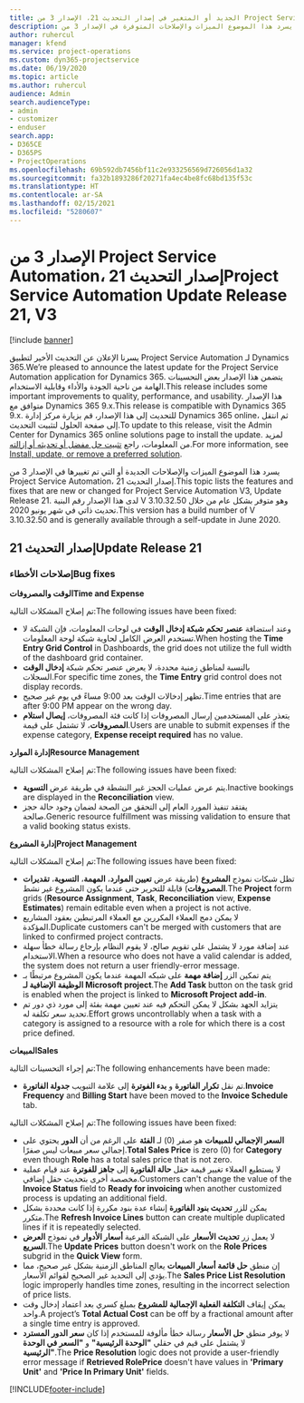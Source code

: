 ```yaml
---
title: الجديد أو المتغير في إصدار التحديث 21، الإصدار 3 من Project Service Automation
description: يسرد هذا الموضوع الميزات والإصلاحات المتوفرة في الإصدار 3 من Project Service Automation، إصدار التحديث 21.
author: ruhercul
manager: kfend
ms.service: project-operations
ms.custom: dyn365-projectservice
ms.date: 06/19/2020
ms.topic: article
ms.author: ruhercul
audience: Admin
search.audienceType:
- admin
- customizer
- enduser
search.app:
- D365CE
- D365PS
- ProjectOperations
ms.openlocfilehash: 69b592db7456bf11c2e933256569d726056d1a32
ms.sourcegitcommit: fa32b1893286f20271fa4ec4be8fc68bd135f53c
ms.translationtype: HT
ms.contentlocale: ar-SA
ms.lasthandoff: 02/15/2021
ms.locfileid: "5280607"
---
```

# <a name="project-service-automation-update-release-21-v3"></a><span data-ttu-id="8af63-103">الإصدار 3 من Project Service Automation، إصدار التحديث 21</span><span class="sxs-lookup"><span data-stu-id="8af63-103">Project Service Automation Update Release 21, V3</span></span>

[!include [banner](../includes/psa-now-project-operations.md)]

<span data-ttu-id="8af63-104">يسرنا الإعلان عن التحديث الأخير لتطبيق Project Service Automation لـ Dynamics 365.</span><span class="sxs-lookup"><span data-stu-id="8af63-104">We’re pleased to announce the latest update for the Project Service Automation application for Dynamics 365.</span></span> <span data-ttu-id="8af63-105">يتضمن هذا الإصدار بعض التحسينات الهامة من ناحية الجودة والأداء وقابلية الاستخدام.</span><span class="sxs-lookup"><span data-stu-id="8af63-105">This release includes some important improvements to quality, performance, and usability.</span></span> <span data-ttu-id="8af63-106">هذا الإصدار متوافق مع Dynamics 365 9.x.</span><span class="sxs-lookup"><span data-stu-id="8af63-106">This release is compatible with Dynamics 365 9.x.</span></span> <span data-ttu-id="8af63-107">للتحديث إلى هذا الإصدار، قم بزيارة مركز إدارة Dynamics 365 online، ثم انتقل إلى صفحة الحلول لتثبيت التحديث.</span><span class="sxs-lookup"><span data-stu-id="8af63-107">To update to this release, visit the Admin Center for Dynamics 365 online solutions page to install the update.</span></span> <span data-ttu-id="8af63-108">لمزيد من المعلومات، راجع [تثبيت حل مفضل أو تحديثه أو إزالته](https://docs.microsoft.com/power-platform/admin/install-remove-preferred-solution).</span><span class="sxs-lookup"><span data-stu-id="8af63-108">For more information, see [Install, update, or remove a preferred solution](https://docs.microsoft.com/power-platform/admin/install-remove-preferred-solution).</span></span>

<span data-ttu-id="8af63-109">يسرد هذا الموضوع الميزات والإصلاحات الجديدة أو التي تم تغييرها في الإصدار 3 من Project Service Automation، إصدار التحديث 21.</span><span class="sxs-lookup"><span data-stu-id="8af63-109">This topic lists the features and fixes that are new or changed for Project Service Automation V3, Update Release 21.</span></span> <span data-ttu-id="8af63-110">لدى هذا الإصدار رقم البنية V 3.10.32.50 وهو متوفر بشكل عام من خلال تحديث ذاتي في شهر يونيو 2020.</span><span class="sxs-lookup"><span data-stu-id="8af63-110">This version has a build number of V 3.10.32.50 and is generally available through a self-update in June 2020.</span></span>

## <a name="update-release-21"></a><span data-ttu-id="8af63-111">إصدار التحديث 21</span><span class="sxs-lookup"><span data-stu-id="8af63-111">Update Release 21</span></span>

### <a name="bug-fixes"></a><span data-ttu-id="8af63-112">إصلاحات الأخطاء</span><span class="sxs-lookup"><span data-stu-id="8af63-112">Bug fixes</span></span>

<span data-ttu-id="8af63-113">**الوقت والمصروفات**</span><span class="sxs-lookup"><span data-stu-id="8af63-113">**Time and Expense**</span></span>

<span data-ttu-id="8af63-114">تم إصلاح المشكلات التالية:</span><span class="sxs-lookup"><span data-stu-id="8af63-114">The following issues have been fixed:</span></span>

- <span data-ttu-id="8af63-115">وعند استضافة **عنصر تحكم شبكة إدخال الوقت** في لوحات المعلومات، فإن الشبكة لا تستخدم العرض الكامل لحاوية شبكة لوحة المعلومات.</span><span class="sxs-lookup"><span data-stu-id="8af63-115">When hosting the **Time Entry Grid Control** in Dashboards, the grid does not utilize the full width of the dashboard grid container.</span></span>
- <span data-ttu-id="8af63-116">بالنسبة لمناطق زمنية محددة، لا يعرض عنصر تحكم شبكة **إدخال الوقت** السجلات.</span><span class="sxs-lookup"><span data-stu-id="8af63-116">For specific time zones, the **Time Entry** grid control does not display records.</span></span>
- <span data-ttu-id="8af63-117">تظهر إدخالات الوقت بعد 9:00 مساءً في يوم غير صحيح.</span><span class="sxs-lookup"><span data-stu-id="8af63-117">Time entries that are after 9:00 PM appear on the wrong day.</span></span>
- <span data-ttu-id="8af63-118">يتعذر على المستخدمين إرسال المصروفات إذا كانت فئة المصروفات، **إيصال استلام المصروفات**، لا تشتمل على قيمة.</span><span class="sxs-lookup"><span data-stu-id="8af63-118">Users are unable to submit expenses if the expense category, **Expense receipt required** has no value.</span></span>

<span data-ttu-id="8af63-119">**إدارة الموارد**</span><span class="sxs-lookup"><span data-stu-id="8af63-119">**Resource Management**</span></span>

<span data-ttu-id="8af63-120">تم إصلاح المشكلات التالية:</span><span class="sxs-lookup"><span data-stu-id="8af63-120">The following issues have been fixed:</span></span>

- <span data-ttu-id="8af63-121">يتم عرض عمليات الحجز غير النشطة في طريقة عرض **التسوية**.</span><span class="sxs-lookup"><span data-stu-id="8af63-121">Inactive bookings are displayed in the **Reconciliation** view.</span></span>
- <span data-ttu-id="8af63-122">يفتقد تنفيذ المورد العام إلى التحقق من الصحة لضمان وجود حالة حجز صالحة.</span><span class="sxs-lookup"><span data-stu-id="8af63-122">Generic resource fulfillment was missing validation to ensure that a valid booking status exists.</span></span>

<span data-ttu-id="8af63-123">**إدارة المشروع**</span><span class="sxs-lookup"><span data-stu-id="8af63-123">**Project Management**</span></span>

<span data-ttu-id="8af63-124">تم إصلاح المشكلات التالية:</span><span class="sxs-lookup"><span data-stu-id="8af63-124">The following issues have been fixed:</span></span>

- <span data-ttu-id="8af63-125">تظل شبكات نموذج **المشروع** (طريقة عرض **تعيين الموارد**، **المهمة**، **التسوية**، **تقديرات المصروفات**) قابلة للتحرير حتى عندما يكون المشروع غير نشط.</span><span class="sxs-lookup"><span data-stu-id="8af63-125">The **Project** form grids (**Resource Assignment**, **Task**, **Reconciliation** view, **Expense Estimates**) remain editable even when a project is not active.</span></span>
- <span data-ttu-id="8af63-126">لا يمكن دمج العملاء المكررين مع العملاء المرتبطين بعقود المشاريع المؤكدة.</span><span class="sxs-lookup"><span data-stu-id="8af63-126">Duplicate customers can't be merged with customers that are linked to confirmed project contracts.</span></span>
- <span data-ttu-id="8af63-127">عند إضافة مورد لا يشتمل على تقويم صالح، لا يقوم النظام بإرجاع رسالة خطأ سهلة الاستخدام.</span><span class="sxs-lookup"><span data-stu-id="8af63-127">When a resource who does not have a valid calendar is added, the system does not return a user friendly-error message.</span></span>
- <span data-ttu-id="8af63-128">يتم تمكين الزر **إضافة مهمة** على شبكه المهمة عندما يكون المشروع مرتبطًا بـ **الوظيفة الإضافية لـ Microsoft project**.</span><span class="sxs-lookup"><span data-stu-id="8af63-128">The **Add Task** button on the task grid is enabled when the project is linked to **Microsoft Project add-in**.</span></span>
- <span data-ttu-id="8af63-129">يتزايد الجهد بشكل لا يمكن التحكم فيه عند تعيين مهمة بفئة إلى مورد ذي دور تم تحديد سعر تكلفة له.</span><span class="sxs-lookup"><span data-stu-id="8af63-129">Effort grows uncontrollably when a task with a category is assigned to a resource with a role for which there is a cost price defined.</span></span>

<span data-ttu-id="8af63-130">**المبيعات**</span><span class="sxs-lookup"><span data-stu-id="8af63-130">**Sales**</span></span>

<span data-ttu-id="8af63-131">تم إجراء التحسينات التالية:</span><span class="sxs-lookup"><span data-stu-id="8af63-131">The following enhancements have been made:</span></span>

- <span data-ttu-id="8af63-132">تم نقل **تكرار الفاتورة** و **بدء الفوترة** إلى علامة التبويب **جدولة الفاتورة**.</span><span class="sxs-lookup"><span data-stu-id="8af63-132">**Invoice Frequency** and **Billing Start** have been moved to the **Invoice Schedule** tab.</span></span>

<span data-ttu-id="8af63-133">تم إصلاح المشكلات التالية:</span><span class="sxs-lookup"><span data-stu-id="8af63-133">The following issues have been fixed:</span></span>

- <span data-ttu-id="8af63-134">**السعر الإجمالي للمبيعات** هو صفر (0) لـ **الفئة** على الرغم من أن **الدور** يحتوي على إجمالي سعر مبيعات ليس صفرًا.</span><span class="sxs-lookup"><span data-stu-id="8af63-134">**Total Sales Price** is zero (0) for **Category** even though **Role** has a total sales price that is not zero.</span></span>
- <span data-ttu-id="8af63-135">لا يستطيع العملاء تغيير قيمة حقل **حالة الفاتورة** إلى **جاهز للفوترة** عند قيام عملية مخصصة أخرى بتحديث حقل إضافي.</span><span class="sxs-lookup"><span data-stu-id="8af63-135">Customers can't change the value of the **Invoice Status** field to **Ready for invoicing** when another customized process is updating an additional field.</span></span>
- <span data-ttu-id="8af63-136">يمكن للزر **تحديث بنود الفاتورة** إنشاء عدة بنود مكررة إذا كانت محددة بشكل متكرر.</span><span class="sxs-lookup"><span data-stu-id="8af63-136">The **Refresh Invoice Lines** button can create multiple duplicated lines if it is repeatedly selected.</span></span>
- <span data-ttu-id="8af63-137">لا يعمل زر **تحديث الأسعار** على الشبكة الفرعية **أسعار الأدوار** في نموذج **العرض السريع**.</span><span class="sxs-lookup"><span data-stu-id="8af63-137">The **Update Prices** button doesn't work on the **Role Prices** subgrid in the **Quick View** form.</span></span>
- <span data-ttu-id="8af63-138">إن منطق **حل قائمة أسعار المبيعات** يعالج المناطق الزمنية بشكل غير صحيح، مما يؤدي إلى التحديد غير الصحيح لقوائم الأسعار.</span><span class="sxs-lookup"><span data-stu-id="8af63-138">The **Sales Price List Resolution** logic improperly handles time zones, resulting in the incorrect selection of price lists.</span></span>
- <span data-ttu-id="8af63-139">يمكن إيقاف **التكلفة الفعلية الإجمالية للمشروع** بمبلغ كسري بعد اعتماد إدخال وقت واحد.</span><span class="sxs-lookup"><span data-stu-id="8af63-139">A project’s **Total Actual Cost** can be off by a fractional amount after a single time entry is approved.</span></span>
- <span data-ttu-id="8af63-140">لا يوفر منطق **حل الأسعار** رسالة خطأ مألوفة للمستخدم إذا كان **سعر الدور المسترد** لا يشتمل على قيم في حقلي **"الوحدة الرئيسية"** و **"السعر في الوحدة الرئيسية"**.</span><span class="sxs-lookup"><span data-stu-id="8af63-140">The **Price Resolution** logic does not provide a user-friendly error message if **Retrieved RolePrice** doesn't have values in **'Primary Unit'** and **'Price In Primary Unit'** fields.</span></span>


[!INCLUDE[footer-include](../includes/footer-banner.md)]
